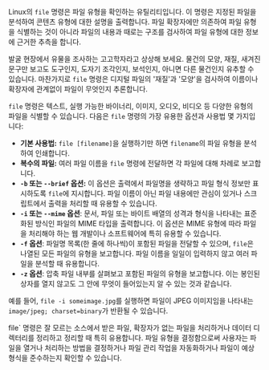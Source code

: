 Linux의 `file` 명령은 파일 유형을 확인하는 유틸리티입니다. 이 명령은 지정된 파일을 분석하여 콘텐츠 유형에 대한 설명을 출력합니다. 파일 확장자에만 의존하여 파일 유형을 식별하는 것이 아니라 파일의 내용과 때로는 구조를 검사하여 파일 유형에 대한 정보에 근거한 추측을 합니다.

발굴 현장에서 유물을 조사하는 고고학자라고 상상해 보세요. 물건의 모양, 재질, 새겨진 문구만 보고도 도구인지, 도자기 조각인지, 보석인지, 아니면 다른 물건인지 유추할 수 있습니다. 마찬가지로 `file` 명령은 디지털 파일의 '재질'과 '모양'을 검사하여 이름이나 확장자에 관계없이 파일이 무엇인지 추론합니다.

`file` 명령은 텍스트, 실행 가능한 바이너리, 이미지, 오디오, 비디오 등 다양한 유형의 파일을 식별할 수 있습니다. 다음은 `file` 명령의 가장 유용한 옵션과 사용법 몇 가지입니다:

- **기본 사용법:** `file [filename]`을 실행하기만 하면 `filename`의 파일 유형을 분석하여 인쇄합니다.
- **복수의 파일:** 여러 파일 이름을 `file` 명령에 전달하면 각 파일에 대해 차례로 보고합니다.
- **`-b` 또는 `--brief` 옵션:** 이 옵션은 출력에서 파일명을 생략하고 파일 형식 정보만 표시하도록 `file`에 지시합니다. 파일 이름이 아닌 파일 내용에만 관심이 있거나 스크립트에서 출력을 처리할 때 유용할 수 있습니다.
- **`-i` 또는 `--mime` 옵션**: 문서, 파일 또는 바이트 배열의 성격과 형식을 나타내는 표준화된 방식인 파일의 MIME 타입을 출력합니다. 이 옵션은 MIME 유형에 따라 파일을 처리해야 하는 웹 개발이나 소프트웨어에 특히 유용할 수 있습니다.
- **`-f` 옵션**: 파일명 목록(한 줄에 하나씩)이 포함된 파일을 전달할 수 있으며, `file`은 나열된 모든 파일의 유형을 보고합니다. 파일 이름을 일일이 입력하지 않고 여러 파일을 분석할 때 유용합니다.
- **`-z` 옵션**: 압축 파일 내부를 살펴보고 포함된 파일의 유형을 보고합니다. 이는 봉인된 상자를 열지 않고도 그 안에 무엇이 들어있는지 알 수 있는 것과 같습니다.

예를 들어, `file -i someimage.jpg`를 실행하면 파일이 JPEG 이미지임을 나타내는 `image/jpeg; charset=binary`가 반환될 수 있습니다.

file` 명령은 잘 모르는 소스에서 받은 파일, 확장자가 없는 파일을 처리하거나 데이터 디렉터리를 정리하고 정리할 때 특히 유용합니다. 파일 유형을 결정함으로써 사용자는 파일을 열거나 처리하는 방법을 결정하거나 파일 관리 작업을 자동화하거나 파일이 예상 형식을 준수하는지 확인할 수 있습니다.
